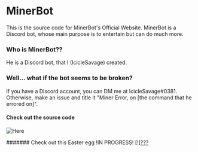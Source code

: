 # MinerBot
This is the source code for MinerBot's Official Website. MinerBot is a Discord bot, whose main purpose is to entertain but can do much more.

### Who is MinerBot??
He is a Discord bot, that I (IcicleSavage) created. 

### Well... what if the bot seems to be broken?
If you have a Discord account, you can DM me at IcicleSavage#0381.
Otherwise, make an issue and title it "Miner Error, on [the command that he errored on]".


#### Check out the source code
![Here](https://github.com/IcicleSavage/MinerBot/)






####### Check out this Easter egg !IN PROGRESS!
[!][???](https://minerbot.xyz/TRAPPED)
